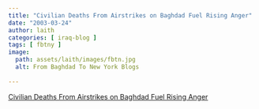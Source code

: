 ```yaml
---
title: "Civilian Deaths From Airstrikes on Baghdad Fuel Rising Anger"
date: "2003-03-24"
author: laith
categories: [ iraq-blog ]
tags: [ fbtny ]
image:
  path: assets/laith/images/fbtn.jpg
  alt: From Baghdad To New York Blogs
  
---
```


[Civilian Deaths From Airstrikes on Baghdad Fuel Rising Anger](https://articles.latimes.com/2003/mar/25/news/war-baghdad25)
